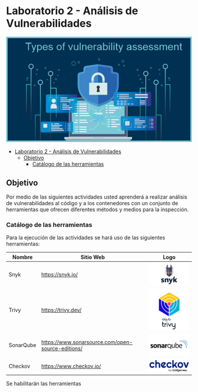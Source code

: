 # Laboratorio 2 - Análisis de Vulnerabilidades

![VulnAss](Images/VulnerabilityAss.png)

- [Laboratorio 2 - Análisis de Vulnerabilidades](#laboratorio-2---análisis-de-vulnerabilidades)
  - [Objetivo](#objetivo)
    - [Catálogo de las herramientas](#catálogo-de-las-herramientas)

## Objetivo

Por medio de las siguientes actividades usted aprenderá a realizar análisis de vulnerabilidades al código y a los contenedores con un conjunto de herramientas que ofrecen diferentes métodos y medios para la inspección.

### Catálogo de las herramientas

Para la ejecución de las actividades se hará uso de las siguientes herramientas:

| Nombre | Sitio Web | Logo |
| --- | --- | --- |
| Snyk | <https://snyk.io/> | ![SnykLogo](Images/Snyk.png)|
| Trivy | <https://trivy.dev/> | ![TrivyLogo](Images/Trivy.png) |
| SonarQube | <https://www.sonarsource.com/open-source-editions/> | ![Sonarlogo](Images/SonarQube_Logo.png) |
| Checkov | <https://www.checkov.io/> | ![CheckovLogo](Images/Checkov.png)

Se habilitarán las herramientas
